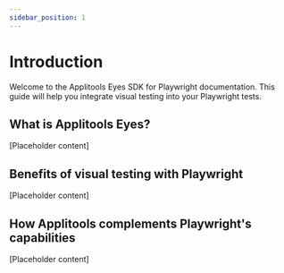 ```yaml
---
sidebar_position: 1
---
```


# Introduction

Welcome to the Applitools Eyes SDK for Playwright documentation. This guide will help you integrate visual testing into your Playwright tests.

## What is Applitools Eyes?

[Placeholder content]

## Benefits of visual testing with Playwright

[Placeholder content]

## How Applitools complements Playwright's capabilities

[Placeholder content]